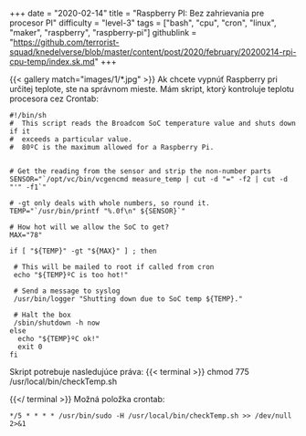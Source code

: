 +++
date = "2020-02-14"
title = "Raspberry PI: Bez zahrievania pre procesor PI"
difficulty = "level-3"
tags = ["bash", "cpu", "cron", "linux", "maker", "raspberry", "raspberry-pi"]
githublink = "https://github.com/terrorist-squad/knedelverse/blob/master/content/post/2020/february/20200214-rpi-cpu-temp/index.sk.md"
+++

{{< gallery match="images/1/*.jpg" >}}
Ak chcete vypnúť Raspberry pri určitej teplote, ste na správnom mieste. Mám skript, ktorý kontroluje teplotu procesora cez Crontab:
```
#!/bin/sh
#  This script reads the Broadcom SoC temperature value and shuts down if it
#  exceeds a particular value.
#  80ºC is the maximum allowed for a Raspberry Pi.


# Get the reading from the sensor and strip the non-number parts
SENSOR="`/opt/vc/bin/vcgencmd measure_temp | cut -d "=" -f2 | cut -d "'" -f1`"

# -gt only deals with whole numbers, so round it.
TEMP="`/usr/bin/printf "%.0f\n" ${SENSOR}`"

# How hot will we allow the SoC to get?
MAX="78"

if [ "${TEMP}" -gt "${MAX}" ] ; then

 # This will be mailed to root if called from cron
 echo "${TEMP}ºC is too hot!"

 # Send a message to syslog
 /usr/bin/logger "Shutting down due to SoC temp ${TEMP}."

 # Halt the box
 /sbin/shutdown -h now
else
  echo "${TEMP}ºC ok!"
  exit 0
fi

```
Skript potrebuje nasledujúce práva:
{{< terminal >}}
chmod 775 /usr/local/bin/checkTemp.sh

{{</ terminal >}}
Možná položka crontab:
```
*/5 * * * * /usr/bin/sudo -H /usr/local/bin/checkTemp.sh >> /dev/null 2>&1

```
